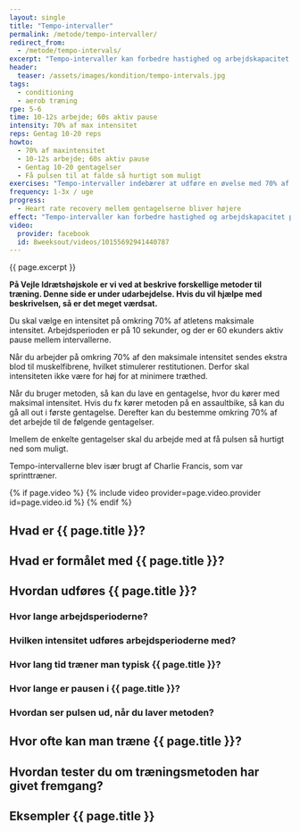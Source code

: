 ```yaml
---
layout: single
title: "Tempo-intervaller"
permalink: /metode/tempo-intervaller/
redirect_from:
  - /metode/tempo-intervals/
excerpt: "Tempo-intervaller kan forbedre hastighed og arbejdskapacitet på træningsdage med lav intensitet. Samtidig forbedrer tempo-intervaller kroppens evne til at restituere fra høj-intensitetstræning og fremskynder genopbygningen uden at forårsage træthed. Tempointervaller er 10-12 sekunders arbejde ved 70% af maksimal intensitet 10-20 gange."
header:
  teaser: /assets/images/kondition/tempo-intervals.jpg
tags:
  - conditioning
  - aerob træning
rpe: 5-6
time: 10-12s arbejde; 60s aktiv pause
intensity: 70% af max intensitet
reps: Gentag 10-20 reps
howto:
  - 70% af maxintensitet
  - 10-12s arbejde; 60s aktiv pause
  - Gentag 10-20 gentagelser
  - Få pulsen til at falde så hurtigt som muligt
exercises: "Tempo-intervaller indebærer at udføre en øvelse med 70% af maksimal intensitet i 10 sekunder efterfulgt af 60 sekunders pause (til pulsen er under 150 slag/min). Det er lettest med øvelser, hvor du kan måle, hvad 70% af din maksimale intensitet er. Fx løb, cykling og svømning."
frequency: 1-3x / uge
progress:
  - Heart rate recovery mellem gentagelserne bliver højere
effect: "Tempo-intervaller kan forbedre hastighed og arbejdskapacitet på træningsdage med lav intensitet. Samtidig forbedrer tempo-intervaller kroppens evne til at restituere fra høj-intensitetstræning og fremskynder genopbygningen uden at forårsage træthed."
video:
  provider: facebook
  id: 8weeksout/videos/10155692941440787
---
```


{{ page.excerpt }}

**På Vejle Idrætshøjskole er vi ved at beskrive forskellige metoder til træning. Denne side er under udarbejdelse. Hvis du vil hjælpe med beskrivelsen, så er det meget værdsat.**

Du skal vælge en intensitet på omkring 70% af atletens maksimale intensitet. Arbejdsperioden er på 10 sekunder, og der er 60 ekunders aktiv pause mellem intervallerne.

Når du arbejder på omkring 70% af den maksimale intensitet sendes ekstra blod til muskelfibrene, hvilket stimulerer restitutionen. Derfor skal intensiteten ikke være for høj for at minimere træthed.

Når du bruger metoden, så kan du lave en gentagelse, hvor du kører med maksimal intensitet. Hvis du fx kører metoden på en assaultbike, så kan du gå all out i første gentagelse. Derefter kan du bestemme omkring 70% af det arbejde til de følgende gentagelser.

Imellem de enkelte gentagelser skal du arbejde med at få pulsen så hurtigt ned som muligt.

Tempo-intervallerne blev især brugt af Charlie Francis, som var sprinttræner.

{% if page.video %}
  {% include video provider=page.video.provider id=page.video.id %}
{% endif %}

## Hvad er {{ page.title }}?

## Hvad er formålet med {{ page.title }}?

## Hvordan udføres {{ page.title }}?

### Hvor lange arbejdsperioderne?

### Hvilken intensitet udføres arbejdsperioderne med?

### Hvor lang tid træner man typisk {{ page.title }}?

### Hvor lange er pausen i {{ page.title }}?

### Hvordan ser pulsen ud, når du laver metoden?

## Hvor ofte kan man træne {{ page.title }}?

## Hvordan tester du om træningsmetoden har givet fremgang?

## Eksempler {{ page.title }}
